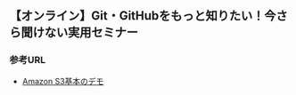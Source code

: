 ## 【オンライン】Git・GitHubをもっと知りたい！今さら聞けない実用セミナー

### 参考URL
- [Amazon S3基本のデモ](https://algyan.connpass.com/event/208747/ "Amazon S3基本のデモ")